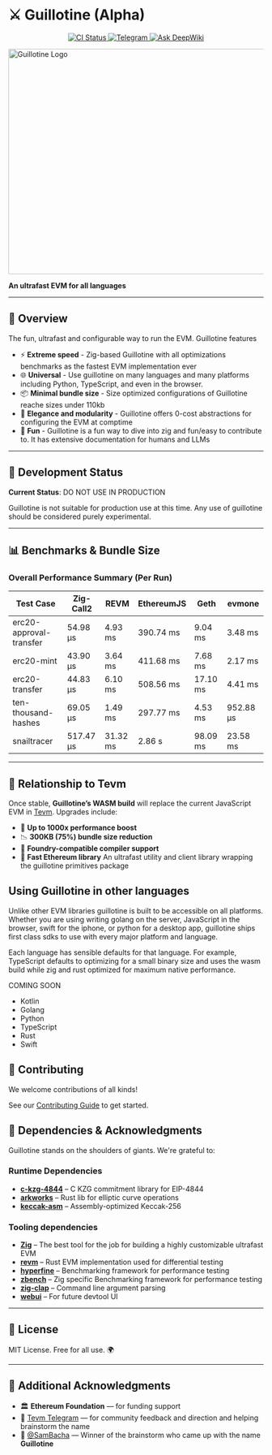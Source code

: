 # ⚔️ Guillotine (Alpha)

<p align="center">
  <a href="https://github.com/evmts/Guillotine/actions/workflows/ci.yml">
    <img src="https://github.com/evmts/Guillotine/actions/workflows/ci.yml/badge.svg" alt="CI Status" />
  </a>
  <a href="https://t.me/+ANThR9bHDLAwMjUx">
    <img alt="Telegram" src="https://img.shields.io/badge/chat-telegram-blue.svg">
  </a>
  <a href="https://deepwiki.com/evmts/Guillotine">
    <img src="https://deepwiki.com/badge.svg" alt="Ask DeepWiki">
  </a>
</p>

<img width="833" height="444" alt="Guillotine Logo" src="https://github.com/user-attachments/assets/1effa677-d931-4453-8e98-2a70372efd91" />

**An ultrafast EVM for all languages**

---

## 🧭 Overview

The fun, ultrafast and configurable way to run the EVM. Guillotine features

- ⚡ **Extreme speed** - Zig-based Guillotine with all optimizations benchmarks as the fastest EVM implementation ever
- 🌐 **Universal** - Use guillotine on many languages and many platforms including Python, TypeScript, and even in the browser.
- 📦 **Minimal bundle size** - Size optimized configurations of Guillotine reache sizes under 110kb
- 💄 **Elegance and modularity** - Guillotine offers 0-cost abstractions for configuring the EVM at comptime
- 🎨 **Fun** - Guillotine is a fun way to dive into zig and fun/easy to contribute to. It has extensive documentation for humans and LLMs

---

## 🚧 Development Status

**Current Status**: DO NOT USE IN PRODUCTION

Guillotine is not suitable for production use at this time. Any use of guillotine should be considered purely experimental.

---

## 📊 Benchmarks & Bundle Size

### Overall Performance Summary (Per Run)

| Test Case               | Zig-Call2 | REVM     | EthereumJS | Geth     | evmone    |
| ----------------------- | --------- | -------- | ---------- | -------- | --------- |
| erc20-approval-transfer | 54.98 μs  | 4.93 ms  | 390.74 ms  | 9.04 ms  | 3.48 ms   |
| erc20-mint              | 43.90 μs  | 3.64 ms  | 411.68 ms  | 7.68 ms  | 2.17 ms   |
| erc20-transfer          | 44.83 μs  | 6.10 ms  | 508.56 ms  | 17.10 ms | 4.41 ms   |
| ten-thousand-hashes     | 69.05 μs  | 1.49 ms  | 297.77 ms  | 4.53 ms  | 952.88 μs |
| snailtracer             | 517.47 μs | 31.32 ms | 2.86 s     | 98.09 ms | 23.58 ms  |

---

## 🔁 Relationship to Tevm

Once stable, **Guillotine’s WASM build** will replace the current JavaScript EVM in [Tevm](https://node.tevm.sh).
Upgrades include:

- 🚀 **Up to 1000x performance boost**
- 📉 **300KB (75%) bundle size reduction**
- 🔧 **Foundry-compatible compiler support**
- 🧱 **Fast Ethereum library** An ultrafast utility and client library wrapping the guillotine primitives package

## Using Guillotine in other languages

Unlike other EVM libraries guillotine is built to be accessible on all platforms. Whether you are using writing golang on the server, JavaScript in the browser, swift for the iphone, or python for a desktop app, guillotine ships first class sdks to use with every major platform and language.

Each language has sensible defaults for that language. For example, TypeScript defaults to optimizing for a small binary size and uses the wasm build while zig and rust optimized for maximum native performance.

COMING SOON

- Kotlin
- Golang
- Python
- TypeScript
- Rust
- Swift

## 🤝 Contributing

We welcome contributions of all kinds!

See our [Contributing Guide](CONTRIBUTING.md) to get started.

## 🙏 Dependencies & Acknowledgments

Guillotine stands on the shoulders of giants. We're grateful to:

### Runtime Dependencies

- **[c-kzg-4844](https://github.com/ethereum/c-kzg-4844)** – C KZG commitment library for EIP-4844
- **[arkworks](https://github.com/arkworks-rs)** – Rust lib for elliptic curve operations
- **[keccak-asm](https://crates.io/crates/keccak-asm)** – Assembly-optimized Keccak-256

### Tooling dependencies

- **[Zig](https://ziglang.org)** – The best tool for the job for building a highly customizable ultrafast EVM
- **[revm](https://github.com/bluealloy/revm)** – Rust EVM implementation used for differential testing
- **[hyperfine](https://github.com/sharkdp/hyperfine)** – Benchmarking framework for performance testing
- **[zbench](https://github.com/hendriknielaender/zBench)** – Zig specific Benchmarking framework for performance testing
- **[zig-clap](https://github.com/Hejsil/zig-clap)** – Command line argument parsing
- **[webui](https://github.com/webui-dev/webui)** – For future devtool UI

---

## 📜 License

MIT License. Free for all use. 🌍

---

## 🙏 Additional Acknowledgments

- 🏛️ **Ethereum Foundation** — for funding support
- 💬 [Tevm Telegram](https://t.me/+ANThR9bHDLAwMjUx) — for community feedback and direction and helping brainstorm the name
- 🧠 [@SamBacha](https://github.com/sambacha) — Winner of the brainstorm who came up with the name **Guillotine**

